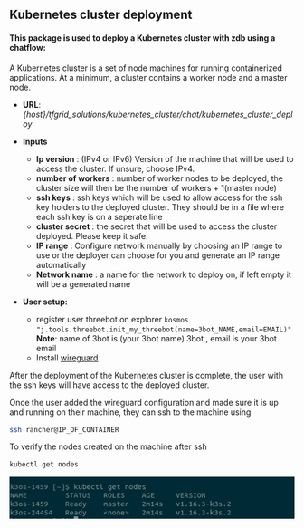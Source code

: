 ## Kubernetes cluster deployment

#### This package is used to deploy a Kubernetes cluster with zdb using a chatflow:
A Kubernetes cluster is a set of node machines for running containerized applications. At a minimum, a cluster contains a worker node and a master node.

* **URL**: *{host}/tfgrid_solutions/kubernetes_cluster/chat/kubernetes_cluster_deploy*
* **Inputs**
   - **Ip version** : (IPv4 or IPv6) Version of the machine that will be used to access the cluster. If unsure, choose IPv4.
   - **number of workers** : number of worker nodes to be deployed, the cluster size will then be the number of workers + 1(master node)
   - **ssh keys** : ssh keys which will be used to allow access for the ssh key holders to the deployed cluster. They should be in a file where each ssh key is on a seperate line
   - **cluster secret** : the secret that will be used to access the cluster deployed. Please keep it safe.
   - **IP range** : Configure network manually by choosing an IP range to use or the deployer can choose for you and generate an IP range automatically
    - **Network name** : a name for the network to deploy on,  if left empty it will be a generated name

* **User setup:**
    - register user threebot on explorer `kosmos "j.tools.threebot.init_my_threebot(name=3bot_NAME,email=EMAIL)"` **Note**: name of 3bot is (your 3bot name).3bot , email is your 3bot email
    - Install [wireguard](https://www.wireguard.com/install/)



After the deployment of the Kubernetes cluster is complete, the user with the ssh keys will have access to the deployed cluster.

Once the user added the wireguard configuration and made sure it is up and running on their machine, they can ssh to the machine using
```bash
ssh rancher@IP_OF_CONTAINER
```
To verify the nodes created on the machine after ssh
```bash
kubectl get nodes
```
![](nodes.png)
